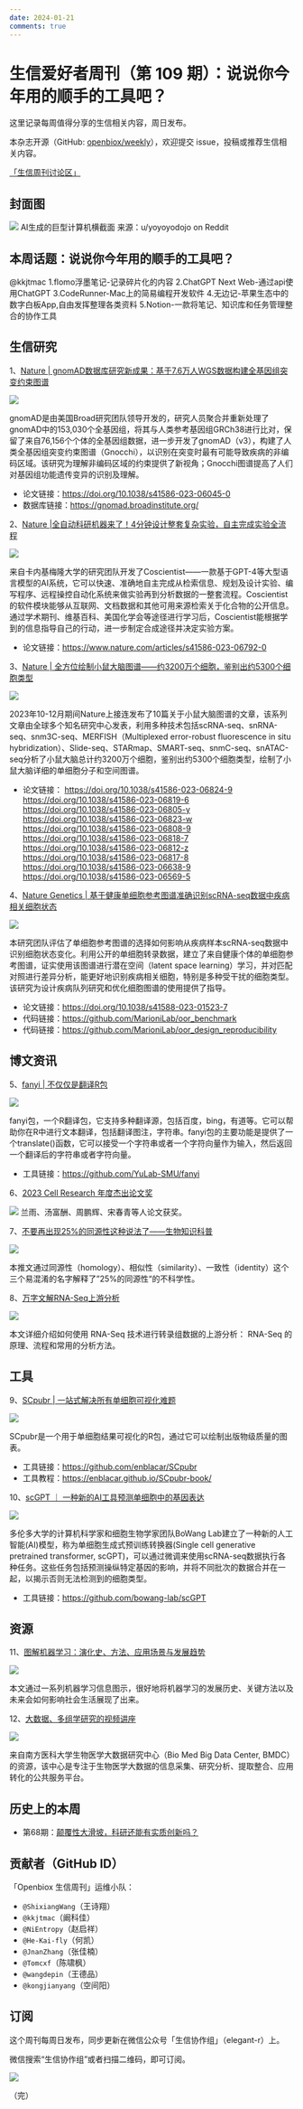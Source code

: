 ```yaml
---
date: 2024-01-21
comments: true
---
```

# 生信爱好者周刊（第 109 期）：说说你今年用的顺手的工具吧？

这里记录每周值得分享的生信相关内容，周日发布。

本杂志开源（GitHub: [openbiox/weekly](https://github.com/openbiox/weekly "openbiox/weekly")），欢迎提交 issue，投稿或推荐生信相关内容。

[「生信周刊讨论区」](https://github.com/openbiox/weekly/discussions "「生信周刊讨论区」")

## 封面图

![](https://files.mdnice.com/user/33257/5210f05a-7463-47e3-83f8-e97391fdb416.jpg)
AI生成的巨型计算机横截面
来源：u/yoyoyodojo on Reddit

## 本周话题：说说你今年用的顺手的工具吧？
@kkjtmac 1.flomo浮墨笔记-记录碎片化的内容 2.ChatGPT Next Web-通过api使用ChatGPT 3.CodeRunner-Mac上的简易编程开发软件 4.无边记-苹果生态中的数字白板App,自由发挥整理各类资料 5.Notion-一款将笔记、知识库和任务管理整合的协作工具

## 生信研究
1、[Nature | gnomAD数据库研究新成果：基于7.6万人WGS数据构建全基因组突变约束图谱](https://mp.weixin.qq.com/s/Vgzf5iG1QtimP53c4sXm0Q)

![](https://files.mdnice.com/user/33257/b87babfd-c3f9-4abc-81d0-44f9d0e596e7.png)

gnomAD是由美国Broad研究团队领导开发的，研究人员聚合并重新处理了gnomAD中的153,030个全基因组，将其与人类参考基因组GRCh38进行比对，保留了来自76,156个个体的全基因组数据，进一步开发了gnomAD（v3），构建了人类全基因组突变约束图谱（Gnocchi），以识别在突变时最有可能导致疾病的非编码区域。该研究为理解非编码区域的约束提供了新视角；Gnocchi图谱提高了人们对基因组功能遗传变异的识别及理解。

- 论文链接：https://doi.org/10.1038/s41586-023-06045-0
- 数据库链接：https://gnomad.broadinstitute.org/


2、[Nature |全自动科研机器来了！4分钟设计整套复杂实验，自主完成实验全流程](https://mp.weixin.qq.com/s/UyhUDbWe97KBkiGG8TDipQ)

![](https://files.mdnice.com/user/33257/f758884a-e3be-435f-88a9-5ddb53a9fdb7.png)

来自卡内基梅隆大学的研究团队开发了Coscientist——一款基于GPT-4等大型语言模型的AI系统，它可以快速、准确地自主完成从检索信息、规划及设计实验、编写程序、远程操控自动化系统来做实验再到分析数据的一整套流程。Coscientist的软件模块能够从互联网、文档数据和其他可用来源检索关于化合物的公开信息。通过学术期刊、维基百科、美国化学会等途径进行学习后，Coscientist能根据学到的信息指导自己的行动，进一步制定合成途径并决定实验方案。

- 论文链接：https://www.nature.com/articles/s41586-023-06792-0

3、[Nature |  全方位绘制小鼠大脑图谱——约3200万个细胞，鉴别出约5300个细胞类型](https://mp.weixin.qq.com/s/mJDggM5zqa6V0vTGIwAzGA)

![](https://files.mdnice.com/user/33257/0b85991b-4a46-4612-904b-e4ded659395e.png)

2023年10-12月期间Nature上接连发布了10篇关于小鼠大脑图谱的文章，该系列文章由全球多个知名研究中心发表，利用多种技术包括scRNA-seq、snRNA-seq、snm3C-seq、MERFISH（Multiplexed error-robust fluorescence in situ hybridization）、Slide-seq、STARmap、SMART-seq、snmC-seq、snATAC-seq分析了小鼠大脑总计约3200万个细胞，鉴别出约5300个细胞类型，绘制了小鼠大脑详细的单细胞分子和空间图谱。

- 论文链接：
  https://doi.org/10.1038/s41586-023-06824-9
  https://doi.org/10.1038/s41586-023-06819-6
  https://doi.org/10.1038/s41586-023-06805-y
  https://doi.org/10.1038/s41586-023-06823-w
  https://doi.org/10.1038/s41586-023-06808-9
  https://doi.org/10.1038/s41586-023-06818-7
  https://doi.org/10.1038/s41586-023-06812-z
  https://doi.org/10.1038/s41586-023-06817-8
  https://doi.org/10.1038/s41586-023-06638-9
  https://doi.org/10.1038/s41586-023-06569-5

4、[Nature Genetics | 基于健康单细胞参考图谱准确识别scRNA-seq数据中疾病相关细胞状态](https://mp.weixin.qq.com/s/YrBVnaL13BwVU5at0PEv5g)

![](https://files.mdnice.com/user/33257/c4b55ba1-9809-4bb1-a40d-156f920eab1b.png)

本研究团队评估了单细胞参考图谱的选择如何影响从疾病样本scRNA-seq数据中识别细胞状态变化。利用公开的单细胞转录数据，建立了来自健康个体的单细胞参考图谱，证实使用该图谱进行潜在空间（latent space learning）学习，并对匹配对照进行差异分析，能更好地识别疾病相关细胞，特别是多种受干扰的细胞类型。该研究为设计疾病队列研究和优化细胞图谱的使用提供了指导。

- 论文链接：https://doi.org/10.1038/s41588-023-01523-7
- 代码链接：https://github.com/MarioniLab/oor_benchmark
- 代码链接：https://github.com/MarioniLab/oor_design_reproducibility

## 博文资讯
5、[fanyi | 不仅仅是翻译R包](https://mp.weixin.qq.com/s/E2jBPKs083bKJFX3gitjNg)

![](https://files.mdnice.com/user/33257/28760f4f-e73b-4ca9-80bc-25e2444c2cf1.png)

fanyi包，一个R翻译包，它支持多种翻译源，包括百度，bing，有道等。它可以帮助你在R中进行文本翻译，包括翻译图注，字符串。fanyi包的主要功能是提供了一个translate()函数，它可以接受一个字符串或者一个字符向量作为输入，然后返回一个翻译后的字符串或者字符向量。

- 工具链接：https://github.com/YuLab-SMU/fanyi

6、[2023 Cell Research 年度杰出论文奖](https://mp.weixin.qq.com/s/l8ZQMWCE7vqcz1PIo40Agg)

![](https://files.mdnice.com/user/33257/def8c4b1-ad77-45ff-a2db-37ee3b852caf.png)
兰雨、汤富酬、周鹏辉、宋春青等人论文获奖。

7、[不要再出现25%的同源性这种说法了——生物知识科普](https://mp.weixin.qq.com/s/RAMtITbYNT8TE0_EJzFx7w)

![](https://files.mdnice.com/user/33257/f471b2ca-a0b1-4ee2-8714-01c282f86702.png)

本推文通过同源性（homology）、相似性（similarity）、一致性（identity）这个三个易混淆的名字解释了”25%的同源性“的不科学性。

8、[万字文解RNA-Seq上游分析  ](https://mp.weixin.qq.com/s/ri8AMPiU-E6wh3ugvL0h8g)

![](https://files.mdnice.com/user/33257/8f55267d-b0f6-4dec-8c3d-8c02b08f4ee9.png)

本文详细介绍如何使用 RNA-Seq 技术进行转录组数据的上游分析： RNA-Seq 的原理、流程和常用的分析方法。
## 工具
9、[SCpubr | 一站式解决所有单细胞可视化难题](https://mp.weixin.qq.com/s/oIFTPfmNbBAhb23eUcI9Tw)

![](https://files.mdnice.com/user/33257/290375c1-6dc4-4738-a7db-c3cb717068d0.png)

SCpubr是一个用于单细胞结果可视化的R包，通过它可以绘制出版物级质量的图表。

- 工具链接：https://github.com/enblacar/SCpubr
- 工具教程：https://enblacar.github.io/SCpubr-book/

10、[scGPT ｜ 一种新的AI工具预测单细胞中的基因表达](https://mp.weixin.qq.com/s/pQffb0YEd4D2cm19SRRW_A)

![](https://files.mdnice.com/user/33257/8d835f24-41c2-40c7-b7cd-684a84cb6e22.png)

多伦多大学的计算机科学家和细胞生物学家团队BoWang Lab建立了一种新的人工智能(AI)模型，称为单细胞生成式预训练转换器(Single cell generative pretrained transformer, scGPT)，可以通过微调来使用scRNA-seq数据执行各种任务。这些任务包括预测操纵特定基因的影响，并将不同批次的数据合并在一起，以揭示否则无法检测到的细胞类型。

- 工具链接：https://github.com/bowang-lab/scGPT
## 资源

11、[图解机器学习：演化史、方法、应用场景与发展趋势](https://mp.weixin.qq.com/s/QEnDbT-QKFoGFebmtKor6A)

![](https://files.mdnice.com/user/33257/cd85bf6e-d4c9-4b03-86e7-eb3e0b7915b6.png)

本文通过一系列机器学习信息图示，很好地将机器学习的发展历史、关键方法以及未来会如何影响社会生活展现了出来。


12、[大数据、多组学研究的视频讲座](https://www.biosino.org/bmdc/training "大数据、多组学研究的视频讲座")

![](https://files.mdnice.com/user/33257/415014c2-5fe6-479c-a9b7-c82f7b2eae4e.png)

来自南方医科大学生物医学大数据研究中心（Bio Med Big Data Center, BMDC）的资源，该中心是专注于生物医学大数据的信息采集、研究分析、提取整合、应用转化的公共服务平台。
## 历史上的本周

- 第68期：[颠覆性大滑坡，科研还能有实质创新吗？](https://mp.weixin.qq.com/s/qt9--fc3c_bEThXtT6gtyA)

## 贡献者（GitHub ID）

「Openbiox 生信周刊」运维小队：

- `@ShixiangWang`（王诗翔）
- `@kkjtmac`（阚科佳）
- `@NiEntropy`（赵启祥）
- `@He-Kai-fly`（何凯）
- `@JnanZhang`（张佳楠）
- `@Tomcxf`（陈啸枫）
- `@wangdepin`（王德品）
- `@kongjianyang`（空间阳）

## 订阅

这个周刊每周日发布，同步更新在微信公众号「生信协作组」（elegant-r）上。

微信搜索“生信协作组”或者扫描二维码，即可订阅。

![](https://cdn.nlark.com/yuque/0/2022/png/471931/1648306398708-897e7ad4-6008-40f8-9200-ddee834b09a7.png)

（完）

